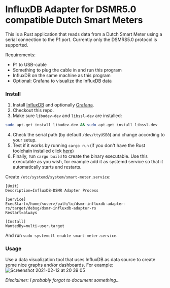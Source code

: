 # InfluxDB Adapter for DSMR5.0 compatible Dutch Smart Meters

This is a Rust application that reads data from a Dutch Smart Meter using a serial connection to the P1 port. Currently only the DSMRS5.0 protocol is supported.

Requirements: 
- P1 to USB-cable
- Something to plug the cable in and run this program
- InfluxDB on the same machine as this program
- Optional: Grafana to visualize the InfluxDB data

### Install

1. Install [InfluxDB](https://docs.influxdata.com/influxdb/v1.8/introduction/install/) and optionally [Grafana](https://grafana.com/docs/grafana/latest/installation/).
2. Checkout this repo.
3. Make sure `libudev-dev` and `libssl-dev` are installed:
```sh
sudo apt-get install libudev-dev && sudo apt-get install libssl-dev
```
4. Check the serial path (by default `/dev/ttyUSB0`) and change according to your setup.
5. Test if it works by running `cargo run` (if you don't have the Rust toolchain installed click [here](https://www.rust-lang.org/tools/install))
6. Finally, run `cargo build` to create the binary executable. Use this executable as you wish, for example add it as systemd service so that it automatically starts and restarts.

Create `/etc/systemd/system/smart-meter.service`:
```
[Unit]
Description=InfluxDB-DSMR Adapter Process

[Service]
ExecStart=/home/<user>/path/to/dsmr-influxdb-adapter-rs/target/debug/dsmr-influxdb-adapter-rs
Restart=always

[Install]
WantedBy=multi-user.target
```

And run `sudo systemctl enable smart-meter.service`.

### Usage

Use a data visualization tool that uses InfluxDB as data source to create some nice graphs and/or dashboards. For example:
![Screenshot 2021-02-12 at 20 39 05](https://user-images.githubusercontent.com/5762579/107816565-3b64e000-6d75-11eb-8b5e-5824ca8ac91b.png)

_Disclaimer: I probably forgot to document something..._

